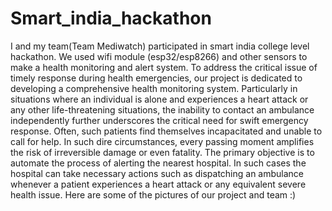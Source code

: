 # Smart_india_hackathon
I and my team(Team Mediwatch) participated in smart india   college level hackathon. We used wifi module (esp32/esp8266) and other sensors to make a health monitoring and alert system.
         To address the critical issue of timely response during health emergencies, our project is dedicated to developing a comprehensive health monitoring system. Particularly in situations where an individual is alone and experiences a heart attack or any other life-threatening situations, the inability to contact an ambulance independently further underscores the critical need for swift emergency response. Often, such patients find themselves incapacitated and unable to call for help. In such dire circumstances, every passing moment amplifies the risk of irreversible damage or even fatality.
         The primary objective is to automate the process of alerting the nearest hospital. In such cases the hospital can take necessary actions such as dispatching an ambulance whenever a patient experiences a heart attack or any equivalent severe health issue. 
Here are some of the pictures of our project and team :)
